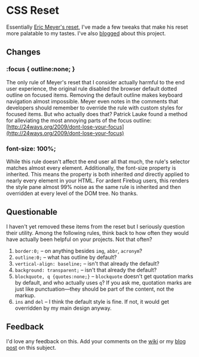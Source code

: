 CSS Reset
=========

Essentially [Eric Meyer's reset](http://meyerweb.com/eric/tools/css/reset/), I've made a few tweaks that make his reset more palatable to my tastes. I've also [blogged](http://jasonkarns.com/blog/2010/02/15/css-reset/) about this project.

Changes
-------

### :focus { outline:none; }
The only rule of Meyer's reset that I consider actually harmful to the end user experience, the original rule disabled the browser default dotted outline on focused items.
Removing the default outline makes keyboard navigation almost impossible. Meyer even notes in the comments that developers should remember to override the rule with custom styles for focused items. But who actually does that?
Patrick Lauke found a method for alleviating the most annoying parts of the focus outline: [http://24ways.org/2009/dont-lose-your-focus](http://24ways.org/2009/dont-lose-your-focus)

### font-size: 100%;
While this rule doesn't affect the end user all that much, the rule's selector matches almost every element. Additionally, the font-size property is inherited. This means the property is both inherited *and* directly applied to nearly every element in your HTML.
For ardent Firebug users, this renders the style pane almost 99% noise as the same rule is inherited and then overridden at every level of the DOM tree. No thanks.

Questionable
------------

I haven't yet removed these items from the reset but I seriously question their utility. Among the following rules, think back to how often they would have actually been helpful on your projects. Not that often?

1. `border:0;` &ndash; on anything besides `img`, `abbr`, `acronym`?
2. `outline:0;` &ndash; what has outline by default?
3. `vertical-align: baseline;` &ndash; isn't that already the default?
4. `background: transparent;` &ndash; isn't that already the default?
5. `blockquote, q {quotes:none;}` &ndash; `blockquote` doesn't get quotation marks by default, and who actually uses `q`? If you ask me, quotation marks are just like punctuation&mdash;they should be part of the content, not the markup.
6. `ins` and `del` &ndash; I think the default style is fine. If not, it would get overridden by my main design anyway.

Feedback
--------
I'd love any feedback on this. Add your comments on the [wiki](http://wiki.github.com/jasonkarns/css-reset/) or my [blog post](://jasonkarns.com/blog/2010/02/15/css-reset/) on this subject.
